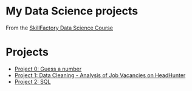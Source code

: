 # My Data Science projects

From the [SkillFactory Data Science Course](https://skillfactory.ru/data-science-specialization)

# Projects

* [Project 0: Guess a number](https://github.com/AlinaBekmukha/sf_data_science/tree/main/project_0)
* [Project 1: Data Cleaning - Analysis of Job Vacancies on HeadHunter](https://github.com/AlinaBekmukha/sf_data_science/tree/main/project_1)
* [Project 2: SQL](https://github.com/AlinaBekmukha/My_homeworks_data_science/tree/main/project_2)
